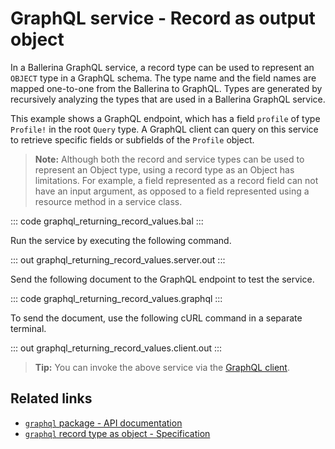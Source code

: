 # GraphQL service - Record as output object

In a Ballerina GraphQL service, a record type can be used to represent an `OBJECT` type in a GraphQL schema. The type name and the field names are mapped one-to-one from the Ballerina to GraphQL. Types are generated by recursively analyzing the types that are used in a Ballerina GraphQL service.

This example shows a GraphQL endpoint, which has a field `profile` of type `Profile!` in the root `Query` type. A GraphQL client can query on this service to retrieve specific fields or subfields of the `Profile` object.

>**Note:** Although both the record and service types can be used to represent an Object type, using a record type as an Object has limitations. For example, a field represented as a record field can not have an input argument, as opposed to a field represented using a resource method in a service class.

::: code graphql_returning_record_values.bal :::

Run the service by executing the following command.

::: out graphql_returning_record_values.server.out :::

Send the following document to the GraphQL endpoint to test the service.

::: code graphql_returning_record_values.graphql :::

To send the document, use the following cURL command in a separate terminal.

::: out graphql_returning_record_values.client.out :::

>**Tip:** You can invoke the above service via the [GraphQL client](/learn/by-example/graphql-client-query-endpoint/).

## Related links
- [`graphql` package - API documentation](https://lib.ballerina.io/ballerina/graphql/latest)
- [`graphql` record type as object - Specification](/spec/graphql/#421-record-type-as-object)
